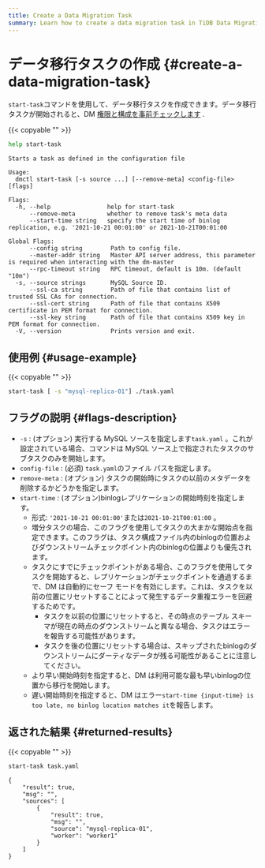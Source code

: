 ```yaml
---
title: Create a Data Migration Task
summary: Learn how to create a data migration task in TiDB Data Migration.
---
```


# データ移行タスクの作成 {#create-a-data-migration-task}

`start-task`コマンドを使用して、データ移行タスクを作成できます。データ移行タスクが開始されると、DM [権限と構成を事前チェックします](/dm/dm-precheck.md) .

{{< copyable "" >}}

```bash
help start-task
```

```
Starts a task as defined in the configuration file

Usage:
  dmctl start-task [-s source ...] [--remove-meta] <config-file> [flags]

Flags:
  -h, --help                help for start-task
      --remove-meta         whether to remove task's meta data
      --start-time string   specify the start time of binlog replication, e.g. '2021-10-21 00:01:00' or 2021-10-21T00:01:00

Global Flags:
      --config string        Path to config file.
      --master-addr string   Master API server address, this parameter is required when interacting with the dm-master
      --rpc-timeout string   RPC timeout, default is 10m. (default "10m")
  -s, --source strings       MySQL Source ID.
      --ssl-ca string        Path of file that contains list of trusted SSL CAs for connection.
      --ssl-cert string      Path of file that contains X509 certificate in PEM format for connection.
      --ssl-key string       Path of file that contains X509 key in PEM format for connection.
  -V, --version              Prints version and exit.
```

## 使用例 {#usage-example}

{{< copyable "" >}}

```bash
start-task [ -s "mysql-replica-01"] ./task.yaml
```

## フラグの説明 {#flags-description}

-   `-s` : (オプション) 実行する MySQL ソースを指定します`task.yaml` 。これが設定されている場合、コマンドは MySQL ソース上で指定されたタスクのサブタスクのみを開始します。
-   `config-file` : (必須) `task.yaml`のファイル パスを指定します。
-   `remove-meta` : (オプション) タスクの開始時にタスクの以前のメタデータを削除するかどうかを指定します。
-   `start-time` : (オプション)binlogレプリケーションの開始時刻を指定します。
    -   形式: `'2021-10-21 00:01:00'`または`2021-10-21T00:01:00` 。
    -   増分タスクの場合、このフラグを使用してタスクの大まかな開始点を指定できます。このフラグは、タスク構成ファイル内のbinlogの位置およびダウンストリームチェックポイント内のbinlogの位置よりも優先されます。
    -   タスクにすでにチェックポイントがある場合、このフラグを使用してタスクを開始すると、レプリケーションがチェックポイントを通過するまで、DM は自動的にセーフ モードを有効にします。これは、タスクを以前の位置にリセットすることによって発生するデータ重複エラーを回避するためです。
        -   タスクを以前の位置にリセットすると、その時点のテーブル スキーマが現在の時点のダウンストリームと異なる場合、タスクはエラーを報告する可能性があります。
        -   タスクを後の位置にリセットする場合は、スキップされたbinlogのダウンストリームにダーティなデータが残る可能性があることに注意してください。
    -   より早い開始時刻を指定すると、DM は利用可能な最も早いbinlogの位置から移行を開始します。
    -   遅い開始時刻を指定すると、DM はエラー`start-time {input-time} is too late, no binlog location matches it`を報告します。

## 返された結果 {#returned-results}

{{< copyable "" >}}

```bash
start-task task.yaml
```

```
{
    "result": true,
    "msg": "",
    "sources": [
        {
            "result": true,
            "msg": "",
            "source": "mysql-replica-01",
            "worker": "worker1"
        }
    ]
}
```
